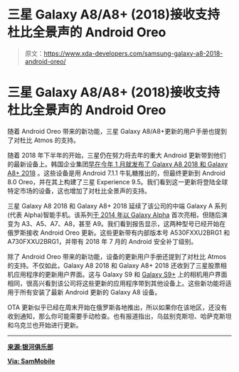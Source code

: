 # 三星 Galaxy A8/A8+ (2018)接收支持杜比全景声的 Android Oreo

> 原文：<https://www.xda-developers.com/samsung-galaxy-a8-2018-android-oreo/>

# 三星 Galaxy A8/A8+ (2018)接收支持杜比全景声的 Android Oreo

随着 Android Oreo 带来的新功能，三星 Galaxy A8/A8+更新的用户手册也提到了对杜比 Atmos 的支持。

随着 2018 年下半年的开始，三星仍在努力将去年的重大 Android 更新带到他们的最新设备上。韩国企业集团[早在今年 1 月就发布了 Galaxy A8 2018 和 Galaxy A8+ 2018](https://www.xda-developers.com/samsung-galaxy-a8-2018-galaxy-a8-2018/) 。这些设备是用 Android 7.1.1 牛轧糖推出的，但最终更新到 Android 8.0 Oreo，并在其上构建了三星 Experience 9.5。我们看到这一更新将登陆全球特定市场的设备，这也增加了对杜比全景声的支持。

三星 Galaxy A8 2018 和 Galaxy A8+ 2018 延续了该公司的中端 Galaxy A 系列(代表 Alpha)智能手机。该系列[于 2014 年以 Galaxy Alpha](https://www.xda-developers.com/galaxy-alpha-discontinued/) 首次亮相，但随后演变为 A3、A5、A7、A8，甚至 A9。我们看到报告显示，这两种型号已经开始在俄罗斯接收 Android Oreo 更新。这些更新带有内部版本号 A530FXXU2BRG1 和 A730FXXU2BRG1，并带有 2018 年 7 月的 Android 安全补丁级别。

除了 Android Oreo 带来的新功能，设备的更新用户手册还提到了对杜比 Atmos 的支持。不仅如此，Galaxy A8 2018 和 Galaxy A8+ 2018 还收到了三星股票相机应用程序的更新用户界面。这与 Galaxy S9 和 [Galaxy S9+](https://forum.xda-developers.com/galaxy-s9-plus) 上的相机用户界面相同，很高兴看到该公司将这些更新的应用程序带到其他设备上。这些新功能将适用于所有安装了最新 Android 更新的 Galaxy A8 设备。

OTA 更新似乎已经在周末开始在俄罗斯各地推出，所以如果你在该地区，还没有收到通知，那么你可能需要手动检查。也有报道指出，乌兹别克斯坦、哈萨克斯坦和乌克兰也开始进行更新。

* * *

[**来源:银河俱乐部**](https://www.galaxyclub.nl/nieuws/galaxy-a8-android-oreo-dolby-atmos-camera-app/)

[**Via: SamMobile**](https://www.sammobile.com/2018/07/09/galaxy-a8-2018-oreo-update)